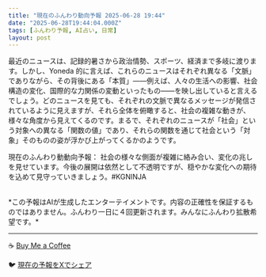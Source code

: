 ```yaml
---
title: "現在のふんわり動向予報 2025-06-28 19:44"
date: "2025-06-28T19:44:04.000Z"
tags: [ふんわり予報, AI占い, 日常]
layout: post
---
```


最近のニュースは、記録的暑さから政治情勢、スポーツ、経済まで多岐に渡ります。しかし、Yoneda 的に言えば、これらのニュースはそれぞれ異なる「文脈」でありながら、その背後にある「本質」――例えば、人々の生活への影響、社会構造の変化、国際的な力関係の変動といったもの――を映し出していると言えるでしょう。どのニュースを見ても、それぞれの文脈で異なるメッセージが発信されているように見えますが、それら全体を俯瞰すると、社会の複雑な動きが、様々な角度から見えてくるのです。まるで、それぞれのニュースが「社会」という対象への異なる「関数の値」であり、それらの関数を通じて社会という「対象」そのものの姿が浮かび上がってくるかのようです。


現在のふんわり動動向予報：
社会の様々な側面が複雑に絡み合い、変化の兆しを見せています。今後の展開は依然として不透明ですが、穏やかな変化への期待を込めて見守っていきましょう。#KGNINJA

<br>
*この予報はAIが生成したエンターテイメントです。内容の正確性を保証するものではありません。ふんわり一日に４回更新されます。みんなにふんわり拡散希望です。*

---
☕️ [Buy Me a Coffee](https://www.buymeacoffee.com/kgninja)

🐦 [現在の予報をXでシェア](https://twitter.com/intent/tweet?text=%E7%8F%BE%E5%9C%A8%E3%81%AE%E3%81%B5%E3%82%93%E3%82%8F%E3%82%8A%E4%BA%88%E5%A0%B1%3A%20%E3%80%8C%E6%9C%80%E8%BF%91%E3%81%AE%E3%83%8B%E3%83%A5%E3%83%BC%E3%82%B9%E3%81%AF%E3%80%81%E8%A8%98%E9%8C%B2%E7%9A%84%E6%9A%91%E3%81%95%E3%81%8B%E3%82%89%E6%94%BF%E6%B2%BB%E6%83%85%E5%8B%A2%E3%80%81%E3%82%B9%E3%83%9D%E3%83%BC%E3%83%84%E3%80%81%E7%B5%8C%E6%B8%88%E3%81%BE%E3%81%A7%E5%A4%9A%E5%B2%90%E3%81%AB%E6%B8%A1%E3%82%8A%E3%81%BE%E3%81%99%E3%80%82%E3%80%8D%23KGNINJA%20%E7%B6%9A%E3%81%8D%E3%81%AF%E3%83%96%E3%83%AD%E3%82%B0%E3%81%A7%EF%BC%81%F0%9F%91%87&url=https%3A%2F%2Fkg-ninja.github.io%2FFunwariyoso%2F)
